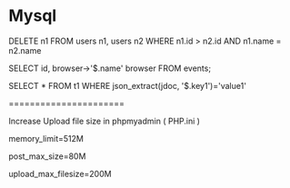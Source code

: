 # Mysql

DELETE n1 FROM users n1, users n2 WHERE n1.id > n2.id AND n1.name = n2.name


SELECT id, browser->'$.name' browser FROM events;


SELECT * FROM t1 WHERE json_extract(jdoc, '$.key1')='value1'



======================

Increase Upload file size in phpmyadmin ( PHP.ini )

memory_limit=512M

post_max_size=80M

upload_max_filesize=200M



